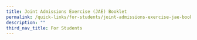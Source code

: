 ```yaml
---
title: Joint Admissions Exercise (JAE) Booklet
permalink: /quick-links/for-students/joint-admissions-exercise-jae-booklet/
description: ""
third_nav_title: For Students
---
```

